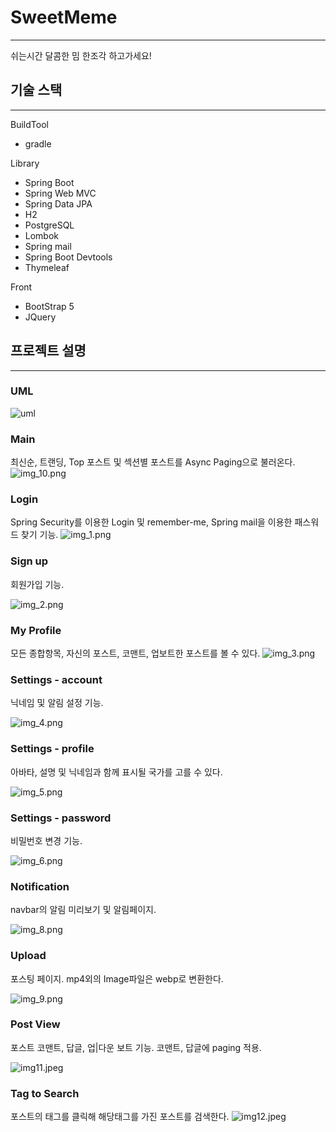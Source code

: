 # SweetMeme

-------------------

쉬는시간 달콤한 밈 한조각 하고가세요!

## 기술 스택

-------------------
BuildTool
* gradle

Library
* Spring Boot
* Spring Web MVC
* Spring Data JPA
* H2
* PostgreSQL
* Lombok
* Spring mail
* Spring Boot Devtools
* Thymeleaf

Front 
* BootStrap 5
* JQuery

## 프로젝트 설명

---------------------



### UML
![uml](sweetmeme/readMeRes/comment.png)

### Main
최신순, 트랜딩, Top 포스트 및 섹션별 포스트를 Async Paging으로 불러온다.
![img_10.png](sweetmeme/readMeRes/img_10.png)

### Login
Spring Security를 이용한 Login 및 remember-me, Spring mail을 이용한 패스워드 찾기 기능.
![img_1.png](sweetmeme/readMeRes/img_1.png)

### Sign up
회원가입 기능.

![img_2.png](sweetmeme/readMeRes/img_2.png)

### My Profile
모든 종합항목, 자신의 포스트, 코맨트, 업보트한 포스트를 볼 수 있다.
![img_3.png](sweetmeme/readMeRes/img_3.png)

### Settings - account
닉네임 및 알림 설정 기능.

![img_4.png](sweetmeme/readMeRes/img_4.png)

### Settings - profile
아바타, 설명 및 닉네임과 함께 표시될 국가를 고를 수 있다.

![img_5.png](sweetmeme/readMeRes/img_5.png)

### Settings - password
비밀번호 변경 기능.

![img_6.png](sweetmeme/readMeRes/img_6.png)

### Notification
navbar의 알림 미리보기 및 알림페이지.

![img_8.png](sweetmeme/readMeRes/img_8.png)

### Upload
포스팅 페이지. mp4외의 Image파일은 webp로 변환한다.

![img_9.png](sweetmeme/readMeRes/img_9.png)

### Post View
포스트 코맨트, 답글, 업|다운 보트 기능. 코맨트, 답글에 paging 적용.    

![img11.jpeg](sweetmeme/readMeRes/img11.jpeg)

### Tag to Search
포스트의 태그를 클릭해 해당태그를 가진 포스트를 검색한다.
![img12.jpeg](sweetmeme/readMeRes/img12.jpeg)